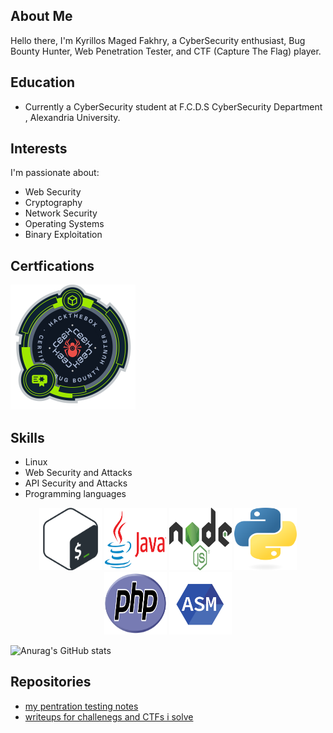 ## About Me

Hello there, I'm Kyrillos Maged Fakhry, a CyberSecurity enthusiast, Bug Bounty Hunter, Web Penetration Tester, and CTF (Capture The Flag) player.

## Education

- Currently a CyberSecurity student at F.C.D.S CyberSecurity Department , Alexandria University.

## Interests

I'm passionate about:

- Web Security
- Cryptography
- Network Security
- Operating Systems
- Binary Exploitation


## Certfications 
[![CBBH](/images/CBBH.png)](https://academy.hackthebox.com/achievement/badge/f3bd0f29-5247-11ee-acfc-bea50ffe6cb4)


## Skills

- Linux
- Web Security and Attacks
- API Security and Attacks
- Programming languages
<p align="center">
  <img src="/images/Bash-Logo.png" width="100" height="100">
  <img src="/images/Java-Logo.png" width="100" height="100">
  <img src="/images/Node.js_logo.png" width="100" height="100">
  <img src="/images/python-logo.png" width="100" height="100">
  <img src="/images/PHP-logo.png" width="100" height="100">
  <img src="/images/nasm-assembly-lang.png" width="100" height="100">
</p>


![Anurag's GitHub stats](https://github-readme-stats.vercel.app/api?username=kiro6&show_icons=true&theme=radical)

## Repositories 
- [my pentration testing notes](https://github.com/kiro6/penetration-testing-notes)
- [writeups for challenegs and CTFs i solve](https://github.com/kiro6/writeups)
